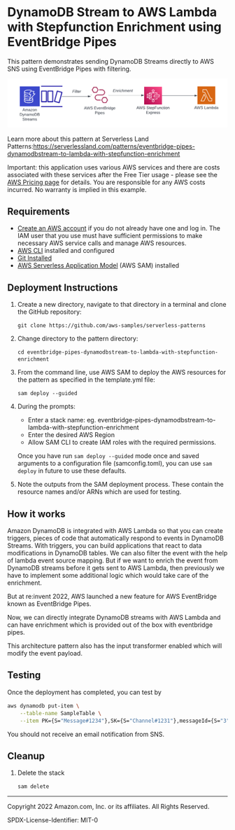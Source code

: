 # DynamoDB Stream to AWS Lambda with Stepfunction Enrichment using EventBridge Pipes

This pattern demonstrates sending DynamoDB Streams directly to AWS SNS using EventBridge Pipes with filtering.

![Pipes diagram](./ddbstream-lambda-stepfunction-enrichment.png)


Learn more about this pattern at Serverless Land Patterns:https://serverlessland.com/patterns/eventbridge-pipes-dynamodbstream-to-lambda-with-stepfunction-enrichment

Important: this application uses various AWS services and there are costs associated with these services after the Free Tier usage - please see the [AWS Pricing page](https://aws.amazon.com/pricing/) for details. You are responsible for any AWS costs incurred. No warranty is implied in this example.

## Requirements

* [Create an AWS account](https://portal.aws.amazon.com/gp/aws/developer/registration/index.html) if you do not already have one and log in. The IAM user that you use must have sufficient permissions to make necessary AWS service calls and manage AWS resources.
* [AWS CLI](https://docs.aws.amazon.com/cli/latest/userguide/install-cliv2.html) installed and configured
* [Git Installed](https://git-scm.com/book/en/v2/Getting-Started-Installing-Git)
* [AWS Serverless Application Model](https://docs.aws.amazon.com/serverless-application-model/latest/developerguide/serverless-sam-cli-install.html) (AWS SAM) installed

## Deployment Instructions

1. Create a new directory, navigate to that directory in a terminal and clone the GitHub repository:
    ``` 
    git clone https://github.com/aws-samples/serverless-patterns
    ```
1. Change directory to the pattern directory:
    ```
    cd eventbridge-pipes-dynamodbstream-to-lambda-with-stepfunction-enrichment
    ```
1. From the command line, use AWS SAM to deploy the AWS resources for the pattern as specified in the template.yml file:
    ```
    sam deploy --guided
    ```
1. During the prompts:
    * Enter a stack name: eg. eventbridge-pipes-dynamodbstream-to-lambda-with-stepfunction-enrichment
    * Enter the desired AWS Region
    * Allow SAM CLI to create IAM roles with the required permissions.

    Once you have run `sam deploy --guided` mode once and saved arguments to a configuration file (samconfig.toml), you can use `sam deploy` in future to use these defaults.

1. Note the outputs from the SAM deployment process. These contain the resource names and/or ARNs which are used for testing.

## How it works

Amazon DynamoDB is integrated with AWS Lambda so that you can create triggers, pieces of code that automatically respond to events in DynamoDB Streams. With triggers, you can build applications that react to data modifications in DynamoDB tables. We can also filter the event with the help of lambda event source mapping. But if we want to enrich the event from DynamoDB streams before it gets sent to AWS Lambda, then previously we have to implement some additional logic which would take care of the enrichment. 

But at re:invent 2022, AWS launched a new feature for AWS EventBridge known as EventBridge Pipes.

Now, we can directly integrate DynamoDB streams with AWS Lambda and can have enrichment which is provided out of the box with eventbridge pipes.

This architecture pattern also has the input transformer enabled which will modify the event payload.

## Testing

Once the deployment has completed, you can test by


```bash
aws dynamodb put-item \
    --table-name SampleTable \
    --item PK={S="Message#1234"},SK={S="Channel#1231"},messageId={S="3"}
```

You should not receive an email notification from SNS.

## Cleanup
 
1. Delete the stack
    ```bash
    sam delete
    ```

----
Copyright 2022 Amazon.com, Inc. or its affiliates. All Rights Reserved.

SPDX-License-Identifier: MIT-0

